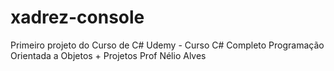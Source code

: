 # xadrez-console
Primeiro projeto do Curso de C#
Udemy - Curso C# Completo Programação Orientada a Objetos + Projetos
Prof Nélio Alves
